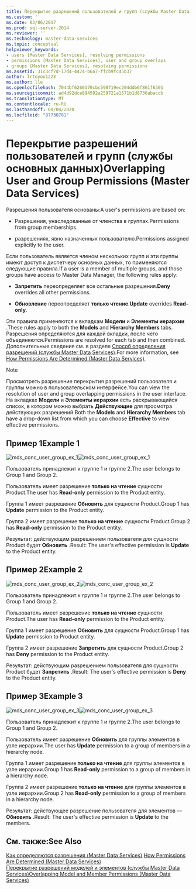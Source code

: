 ```yaml
---
title: Перекрытие разрешений пользователей и групп (службы Master Data Services) | Документы Майкрософт
ms.custom: ''
ms.date: 03/06/2017
ms.prod: sql-server-2014
ms.reviewer: ''
ms.technology: master-data-services
ms.topic: conceptual
helpviewer_keywords:
- users [Master Data Services], resolving permissions
- permissions [Master Data Services], user and group overlaps
- groups [Master Data Services], resolving permissions
ms.assetid: 31c3cf7d-17d4-4474-b6a7-ffcb9fc45b37
author: lrtoyou1223
ms.author: lle
ms.openlocfilehash: 7044bf6260170cbc598719ec204ddb6f861f6301
ms.sourcegitcommit: ad4d92dce894592a259721a1571b1d8736abacdb
ms.translationtype: MT
ms.contentlocale: ru-RU
ms.lasthandoff: 08/04/2020
ms.locfileid: "87730781"
---
```

# <a name="overlapping-user-and-group-permissions-master-data-services"></a><span data-ttu-id="f3a00-102">Перекрытие разрешений пользователей и групп (службы основных данных)</span><span class="sxs-lookup"><span data-stu-id="f3a00-102">Overlapping User and Group Permissions (Master Data Services)</span></span>
  <span data-ttu-id="f3a00-103">Разрешения пользователя основаны:</span><span class="sxs-lookup"><span data-stu-id="f3a00-103">A user's permissions are based on:</span></span>  
  
-   <span data-ttu-id="f3a00-104">Разрешения, унаследованные от членства в группах.</span><span class="sxs-lookup"><span data-stu-id="f3a00-104">Permissions from group memberships.</span></span>  
  
-   <span data-ttu-id="f3a00-105">разрешениях, явно назначенных пользователю.</span><span class="sxs-lookup"><span data-stu-id="f3a00-105">Permissions assigned explicitly to the user.</span></span>  
  
 <span data-ttu-id="f3a00-106">Если пользователь является членом нескольких групп и эти группы имеют доступ к диспетчеру основных данных, то применяются следующие правила.</span><span class="sxs-lookup"><span data-stu-id="f3a00-106">If a user is a member of multiple groups, and those groups have access to Master Data Manager, the following rules apply:</span></span>  
  
-   <span data-ttu-id="f3a00-107">**Запретить** переопределяет все остальные разрешения.</span><span class="sxs-lookup"><span data-stu-id="f3a00-107">**Deny** overrides all other permissions.</span></span>  
  
-   <span data-ttu-id="f3a00-108">**Обновление** переопределяет **только чтение**.</span><span class="sxs-lookup"><span data-stu-id="f3a00-108">**Update** overrides **Read-only**.</span></span>  
  
 <span data-ttu-id="f3a00-109">Эти правила применяются к вкладкам **Модели** и **Элементы иерархии** .</span><span class="sxs-lookup"><span data-stu-id="f3a00-109">These rules apply to both the **Models** and **Hierarchy Members** tabs.</span></span> <span data-ttu-id="f3a00-110">Разрешения определяются для каждой вкладки, после чего объединяются.</span><span class="sxs-lookup"><span data-stu-id="f3a00-110">Permissions are resolved for each tab and then combined.</span></span> <span data-ttu-id="f3a00-111">Дополнительные сведения см. в разделе [Способ определения разрешений (службы Master Data Services)](how-permissions-are-determined-master-data-services.md).</span><span class="sxs-lookup"><span data-stu-id="f3a00-111">For more information, see [How Permissions Are Determined &#40;Master Data Services&#41;](how-permissions-are-determined-master-data-services.md).</span></span>  
  
> [!NOTE]  
>  <span data-ttu-id="f3a00-112">Просмотреть разрешение перекрытия разрешений пользователя и группы можно в пользовательском интерфейсе.</span><span class="sxs-lookup"><span data-stu-id="f3a00-112">You can view the resolution of user and group overlapping permissions in the user interface.</span></span> <span data-ttu-id="f3a00-113">На вкладках **Модели** и **Элементы иерархии** есть раскрывающийся список, в котором можно выбрать **Действующие** для просмотра действующих разрешений.</span><span class="sxs-lookup"><span data-stu-id="f3a00-113">Both the **Models** and **Hierarchy Members** tab have a drop-down list from which you can choose **Effective** to view effective permissions.</span></span>  
  
## <a name="example-1"></a><span data-ttu-id="f3a00-114">Пример 1</span><span class="sxs-lookup"><span data-stu-id="f3a00-114">Example 1</span></span>  
 <span data-ttu-id="f3a00-115">![mds_conc_user_group_ex_1](../../2014/master-data-services/media/mds-conc-user-group-ex-1.gif "mds_conc_user_group_ex_1")</span><span class="sxs-lookup"><span data-stu-id="f3a00-115">![mds_conc_user_group_ex_1](../../2014/master-data-services/media/mds-conc-user-group-ex-1.gif "mds_conc_user_group_ex_1")</span></span>  
  
 <span data-ttu-id="f3a00-116">Пользователь принадлежит к группе 1 и группе 2.</span><span class="sxs-lookup"><span data-stu-id="f3a00-116">The user belongs to Group 1 and Group 2.</span></span>  
  
 <span data-ttu-id="f3a00-117">Пользователь имеет разрешение **только на чтение** сущности Product.</span><span class="sxs-lookup"><span data-stu-id="f3a00-117">The user has **Read-only** permission to the Product entity.</span></span>  
  
 <span data-ttu-id="f3a00-118">Группа 1 имеет разрешение **Обновить** для сущности Product.</span><span class="sxs-lookup"><span data-stu-id="f3a00-118">Group 1 has **Update** permission to the Product entity.</span></span>  
  
 <span data-ttu-id="f3a00-119">Группа 2 имеет разрешение **только на чтение** сущности Product.</span><span class="sxs-lookup"><span data-stu-id="f3a00-119">Group 2 has **Read-only** permission to the Product entity.</span></span>  
  
 <span data-ttu-id="f3a00-120">Результат: действующим разрешением пользователя для сущности Product будет **Обновить** .</span><span class="sxs-lookup"><span data-stu-id="f3a00-120">Result: The user's effective permission is **Update** to the Product entity.</span></span>  
  
## <a name="example-2"></a><span data-ttu-id="f3a00-121">Пример 2</span><span class="sxs-lookup"><span data-stu-id="f3a00-121">Example 2</span></span>  
 <span data-ttu-id="f3a00-122">![mds_conc_user_group_ex_2](../../2014/master-data-services/media/mds-conc-user-group-ex-2.gif "mds_conc_user_group_ex_2")</span><span class="sxs-lookup"><span data-stu-id="f3a00-122">![mds_conc_user_group_ex_2](../../2014/master-data-services/media/mds-conc-user-group-ex-2.gif "mds_conc_user_group_ex_2")</span></span>  
  
 <span data-ttu-id="f3a00-123">Пользователь принадлежит к группе 1 и группе 2.</span><span class="sxs-lookup"><span data-stu-id="f3a00-123">The user belongs to Group 1 and Group 2.</span></span>  
  
 <span data-ttu-id="f3a00-124">Пользователь имеет разрешение **только на чтение** сущности Product.</span><span class="sxs-lookup"><span data-stu-id="f3a00-124">The user has **Read-only** permission to the Product entity.</span></span>  
  
 <span data-ttu-id="f3a00-125">Группа 1 имеет разрешение **Обновить** для сущности Product.</span><span class="sxs-lookup"><span data-stu-id="f3a00-125">Group 1 has **Update** permission to Product entity.</span></span>  
  
 <span data-ttu-id="f3a00-126">Группа 2 имеет разрешение **Запретить** для сущности Product.</span><span class="sxs-lookup"><span data-stu-id="f3a00-126">Group 2 has **Deny** permission to the Product entity.</span></span>  
  
 <span data-ttu-id="f3a00-127">Результат: действующим разрешением пользователя для сущности Product будет **Запретить** .</span><span class="sxs-lookup"><span data-stu-id="f3a00-127">Result: The user's effective permission is **Deny** to the Product entity.</span></span>  
  
## <a name="example-3"></a><span data-ttu-id="f3a00-128">Пример 3</span><span class="sxs-lookup"><span data-stu-id="f3a00-128">Example 3</span></span>  
 <span data-ttu-id="f3a00-129">![mds_conc_user_group_ex_3](../../2014/master-data-services/media/mds-conc-user-group-ex-3.gif "mds_conc_user_group_ex_3")</span><span class="sxs-lookup"><span data-stu-id="f3a00-129">![mds_conc_user_group_ex_3](../../2014/master-data-services/media/mds-conc-user-group-ex-3.gif "mds_conc_user_group_ex_3")</span></span>  
  
 <span data-ttu-id="f3a00-130">Пользователь принадлежит к группе 1 и группе 2.</span><span class="sxs-lookup"><span data-stu-id="f3a00-130">The user belongs to Group 1 and Group 2.</span></span>  
  
 <span data-ttu-id="f3a00-131">Пользователь имеет разрешение **Обновить** для группы элементов в узле иерархии.</span><span class="sxs-lookup"><span data-stu-id="f3a00-131">The user has **Update** permission to a group of members in a hierarchy node.</span></span>  
  
 <span data-ttu-id="f3a00-132">Группа 1 имеет разрешение **только на чтение** для группы элементов в узле иерархии.</span><span class="sxs-lookup"><span data-stu-id="f3a00-132">Group 1 has **Read-only** permission to a group of members in a hierarchy node.</span></span>  
  
 <span data-ttu-id="f3a00-133">Группа 2 имеет разрешение **только на чтение** для группы элементов в узле иерархии.</span><span class="sxs-lookup"><span data-stu-id="f3a00-133">Group 2 has **Read-only** permission to a group of members in a hierarchy node.</span></span>  
  
 <span data-ttu-id="f3a00-134">Результат: действующее разрешение пользователя для элементов — **Обновить** .</span><span class="sxs-lookup"><span data-stu-id="f3a00-134">Result: The user's effective permission is **Update** to the members.</span></span>  
  
## <a name="see-also"></a><span data-ttu-id="f3a00-135">См. также:</span><span class="sxs-lookup"><span data-stu-id="f3a00-135">See Also</span></span>  
 <span data-ttu-id="f3a00-136">[Как определяются разрешения &#40;Master Data Services&#41;](how-permissions-are-determined-master-data-services.md) </span><span class="sxs-lookup"><span data-stu-id="f3a00-136">[How Permissions Are Determined &#40;Master Data Services&#41;](how-permissions-are-determined-master-data-services.md) </span></span>  
 [<span data-ttu-id="f3a00-137">Перекрытие разрешений моделей и элементов (службы Master Data Services)</span><span class="sxs-lookup"><span data-stu-id="f3a00-137">Overlapping Model and Member Permissions &#40;Master Data Services&#41;</span></span>](../../2014/master-data-services/overlapping-model-and-member-permissions-master-data-services.md)  
  
  
